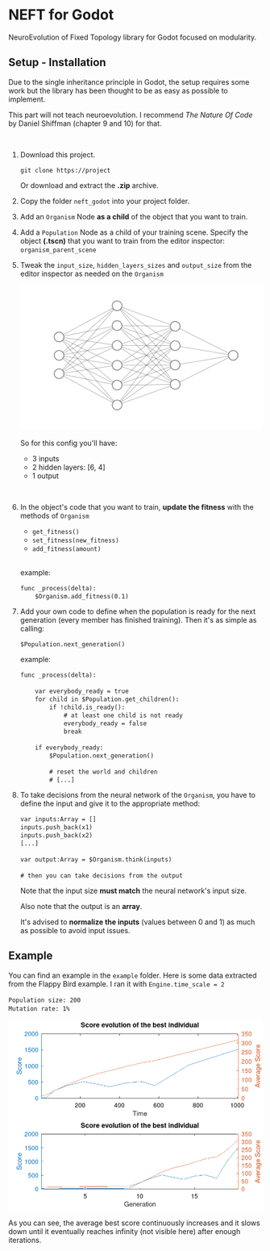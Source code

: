 # NEFT for Godot
NeuroEvolution of Fixed Topology library for Godot focused on modularity.

## Setup - Installation
Due to the single inheritance principle in Godot, the setup requires some work but the library has been thought to be as easy as possible to implement.

This part will not teach neuroevolution. I recommend *The Nature Of Code* by Daniel Shiffman (chapter 9 and 10) for that.

<br/>


1. Download this project.
    ```
    git clone https://project
    ```
    Or download and extract the **.zip** archive.

2. Copy the folder `neft_godot` into your project folder.

3. Add an `Organism` Node **as a child** of the object that you want to train.

4. Add a `Population` Node as a child of your training scene.
Specify the object **(.tscn)** that you want to train from the editor inspector: `organism_parent_scene`

5. Tweak the `input_size`, `hidden_layers_sizes` and `output_size` from the editor inspector as needed on the `Organism`

    ![Neural Network with 3 inputs, 2 hidden layers and 1 output](./.github/nn.png)

    So for this config you'll have:

    - 3 inputs
    - 2 hidden layers: [6, 4]
    - 1 output

<br/>

6. In the object's code that you want to train, **update the fitness** with the methods of `Organism`
    
    - `get_fitness()`
    - `set_fitness(new_fitness)`
    - `add_fitness(amount)`

    <br/>

    example:
    ```
    func _process(delta):
        $Organism.add_fitness(0.1)
    ```

7. Add your own code to define when the population is ready for the next generation (every member has finished training). Then it's as simple as calling:
    ```
    $Population.next_generation()
    ```

    example:
    ```
    func _process(delta):

        var everybody_ready = true
        for child in $Population.get_children():
            if !child.is_ready():
                # at least one child is not ready
                everybody_ready = false
                break
        
        if everybody_ready:
            $Population.next_generation()
            
            # reset the world and children
            # [...]
    ```

8. To take decisions from the neural network of the `Organism`, you have to define the input and give it to the appropriate method:
    ```
    var inputs:Array = []
	inputs.push_back(x1)
	inputs.push_back(x2)
    [...]
	
	var output:Array = $Organism.think(inputs)
    
    # then you can take decisions from the output
    ```
    Note that the input size **must match** the neural network's input size.
    
    Also note that the output is an **array**.

    It's advised to **normalize the inputs** (values between 0 and 1) as much as possible to avoid input issues.

## Example
You can find an example in the `example` folder. Here is some data extracted from the Flappy Bird example. I ran it with
`Engine.time_scale = 2`

`Population size: 200`  
`Mutation rate: 1%`

![Performance data](./.github/perf_data.png)

As you can see, the average best score continuously increases and it slows down until it eventually reaches infinity (not visible here) after enough iterations.